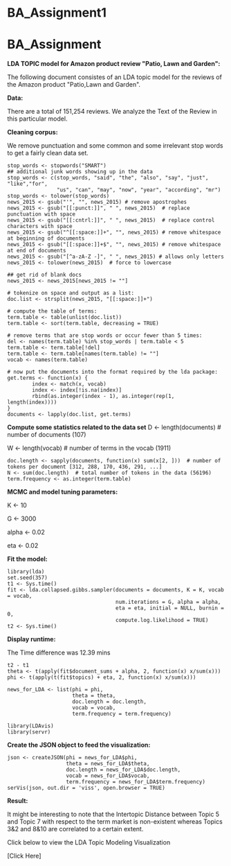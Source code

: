 # BA_Assignment1
# BA_Assignment
**LDA TOPIC model for Amazon product review "Patio, Lawn and Garden":**

The following document consistes of an LDA topic model for the reviews of the Amazon product "Patio,Lawn and Garden".

**Data:**

There are a total of 151,254 reviews. We analyze the Text of the Review in this particular model.

**Cleaning corpus:**

We remove punctuation and some common and some irrelevant stop words to get a fairly clean data set.

```
stop_words <- stopwords("SMART")
## additional junk words showing up in the data
stop_words <- c(stop_words, "said", "the", "also", "say", "just", "like","for",
                "us", "can", "may", "now", "year", "according", "mr")
stop_words <- tolower(stop_words)
news_2015 <- gsub("'", "", news_2015) # remove apostrophes
news_2015 <- gsub("[[:punct:]]", " ", news_2015)  # replace punctuation with space
news_2015 <- gsub("[[:cntrl:]]", " ", news_2015)  # replace control characters with space
news_2015 <- gsub("^[[:space:]]+", "", news_2015) # remove whitespace at beginning of documents
news_2015 <- gsub("[[:space:]]+$", "", news_2015) # remove whitespace at end of documents
news_2015 <- gsub("[^a-zA-Z -]", " ", news_2015) # allows only letters
news_2015 <- tolower(news_2015)  # force to lowercase

## get rid of blank docs
news_2015 <- news_2015[news_2015 != ""]

# tokenize on space and output as a list:
doc.list <- strsplit(news_2015, "[[:space:]]+")

# compute the table of terms:
term.table <- table(unlist(doc.list))
term.table <- sort(term.table, decreasing = TRUE)

# remove terms that are stop words or occur fewer than 5 times:
del <- names(term.table) %in% stop_words | term.table < 5
term.table <- term.table[!del]
term.table <- term.table[names(term.table) != ""]
vocab <- names(term.table)

# now put the documents into the format required by the lda package:
get.terms <- function(x) {
        index <- match(x, vocab)
        index <- index[!is.na(index)]
        rbind(as.integer(index - 1), as.integer(rep(1, length(index))))
}
documents <- lapply(doc.list, get.terms)
```
**Compute some statistics related to the data set**
D <- length(documents)  # number of documents (107)

W <- length(vocab)  # number of terms in the vocab (1911)

```
doc.length <- sapply(documents, function(x) sum(x[2, ]))  # number of tokens per document [312, 288, 170, 436, 291, ...]
N <- sum(doc.length)  # total number of tokens in the data (56196)
term.frequency <- as.integer(term.table)
```
**MCMC and model tuning parameters:**

K <- 10

G <- 3000

alpha <- 0.02

eta <- 0.02

**Fit the model:**
```
library(lda)
set.seed(357)
t1 <- Sys.time()
fit <- lda.collapsed.gibbs.sampler(documents = documents, K = K, vocab = vocab,
                                   num.iterations = G, alpha = alpha,
                                   eta = eta, initial = NULL, burnin = 0,
                                   compute.log.likelihood = TRUE)
t2 <- Sys.time()
```
**Display runtime:**

The Time difference was 12.39 mins

```
t2 - t1
theta <- t(apply(fit$document_sums + alpha, 2, function(x) x/sum(x)))
phi <- t(apply(t(fit$topics) + eta, 2, function(x) x/sum(x)))

news_for_LDA <- list(phi = phi,
                     theta = theta,
                     doc.length = doc.length,
                     vocab = vocab,
                     term.frequency = term.frequency)

library(LDAvis)
library(servr)
```

**Create the JSON object to feed the visualization:**
```
json <- createJSON(phi = news_for_LDA$phi,
                   theta = news_for_LDA$theta,
                   doc.length = news_for_LDA$doc.length,
                   vocab = news_for_LDA$vocab,
                   term.frequency = news_for_LDA$term.frequency)
serVis(json, out.dir = 'viss', open.browser = TRUE)
```

**Result:**

It might be interesting to note that the Intertopic Distance between Topic 5 and Topic 7 with respect to the term market is non-existent whereas Topics 3&2 and 8&10 are correlated to a certain extent. 

Click below to view the LDA Topic Modeling Visualization

[Click Here] 



